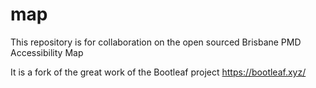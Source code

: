 # map
This repository is for collaboration on the open sourced Brisbane PMD Accessibility Map

It is a fork of the great work of the Bootleaf project https://bootleaf.xyz/
